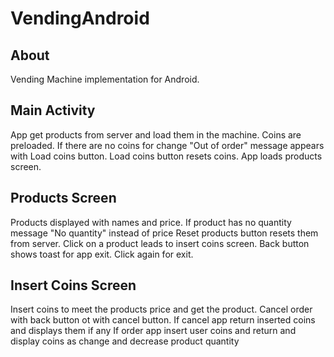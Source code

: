 # VendingAndroid

## About

Vending Machine implementation for Android.

## Main Activity

App get products from server and load them in the machine. Coins are preloaded.
If there are no coins for change "Out of order" message appears with Load coins button.
Load coins button resets coins.
App loads products screen.

## Products Screen

Products displayed with names and price.
If product has no quantity message "No quantity" instead of price
Reset products button resets them from server.
Click on a product leads to insert coins screen.
Back button shows toast for app exit. Click again for exit.

## Insert Coins Screen

Insert coins to meet the products price and get the product.
Cancel order with back button ot with cancel button.
If cancel app return inserted coins and displays them if any
If order app insert user coins and return and display coins as change and decrease product quantity

